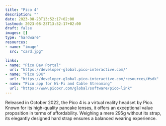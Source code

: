 ```yaml
---
title: "Pico 4"
description: ""
date: 2023-08-23T13:52:17+02:00
lastmod: 2023-08-23T13:52:17+02:00
draft: false
images: []
type: "hardware"
resources:
- name: "image"
  src: "card.jpg"

links:
- name: "Pico Dev Portal"
  url: "https://developer-global.pico-interactive.com/"
- name: "Pico SDK"
  url: "https://developer-global.pico-interactive.com/resources/#sdk"
- name: "Pico app for Wi-Fi and Cable Streaming"
  url: "https://www.picoxr.com/global/software/pico-link"
---
```

Released in October 2022, the Pico 4 is a virtual reality headset by Pico. Known for its high-quality pancake lenses, it offers an exceptional value proposition in terms of affordability. Weighing a mere 295g without its strap, its elegantly designed hard strap ensures a balanced wearing experience.
